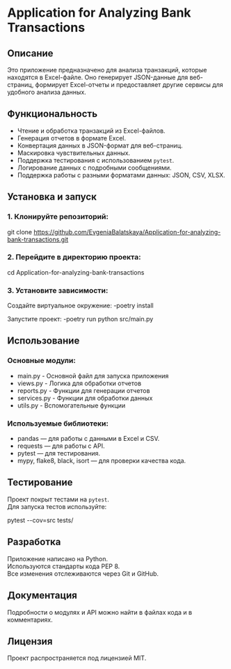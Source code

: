 # Application for Analyzing Bank Transactions

## Описание

Это приложение предназначено для анализа транзакций, которые находятся в Excel-файле. Оно генерирует JSON-данные для веб-страниц, формирует Excel-отчеты и предоставляет другие сервисы для удобного анализа данных.

## Функциональность

- Чтение и обработка транзакций из Excel-файлов.
- Генерация отчетов в формате Excel.
- Конвертация данных в JSON-формат для веб-страниц.
- Маскировка чувствительных данных.
- Поддержка тестирования с использованием `pytest`.
- Логирование данных с подробными сообщениями.
- Поддержка работы с разными форматами данных: JSON, CSV, XLSX.

## Установка и запуск

### 1. Клонируйте репозиторий:

git clone https://github.com/EvgeniaBalatskaya/Application-for-analyzing-bank-transactions.git

### 2. Перейдите в директорию проекта:

cd Application-for-analyzing-bank-transactions

### 3. Установите зависимости:

Создайте виртуальное окружение:
-poetry install

Запустите проект:
-poetry run python src/main.py

## Использование  

### Основные модули:

- main.py - Основной файл для запуска приложения
- views.py - Логика для обработки отчетов 
- reports.py - Функции для генерации отчетов
- services.py - Функции для обработки данных 
- utils.py - Вспомогательные функции

### Используемые библиотеки:

- pandas — для работы с данными в Excel и CSV.
- requests — для работы с API.
- pytest — для тестирования.
- mypy, flake8, black, isort — для проверки качества кода.

## Тестирование

Проект покрыт тестами на `pytest`.  
Для запуска тестов используйте:

pytest --cov=src tests/

## Разработка

Приложение написано на Python.   
Используются стандарты кода PEP 8.   
Все изменения отслеживаются через Git и GitHub.   

## Документация
Подробности о модулях и API можно найти в файлах кода и в комментариях.

## Лицензия
Проект распространяется под лицензией MIT. 


